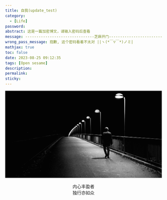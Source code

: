 ```yaml
---
title: 自我(update_test)
category:
  - [Life]
password:
abstract: 这是一篇加密博文，请输入密码后查看
message: -------------------------------芝麻开门-------------------------------
wrong_pass_message: 抱歉, 这个密码看着不太对 ||ヽ(*￣▽￣*)ノミ|
mathjax: true
toc: false
date: 2023-08-25 09:12:35
tags: [Open sesame]
description:
permalink:
sticky:
---
```


![](images/alone.png)

<center>内心丰盈者</center>
<center>独行亦如众</center>
